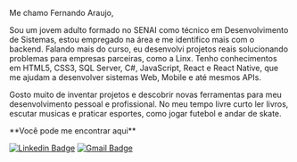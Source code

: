 <p>Me chamo Fernando Araujo,<p>
<p>Sou um jovem adulto formado no SENAI como técnico em Desenvolvimento de Sistemas, estou empregado na área e me identifico mais com o backend. Falando mais do curso, eu desenvolvi projetos reais solucionando problemas para empresas parceiras, como a Linx. Tenho conhecimentos em HTML5, CSS3, SQL Server, C#, JavaScript, React e React Native, que me ajudam a desenvolver sistemas Web, Mobile e até mesmos APIs.<p>
<p>Gosto muito de inventar projetos e descobrir novas ferramentas para meu desenvolvimento pessoal e profissional. No meu tempo livre curto ler livros, escutar musicas e praticar esportes, como jogar futebol e andar de skate.<p>
 
<p>**Você pode me encontrar aqui**<p>
 
[![Linkedin Badge](https://img.shields.io/badge/-Fernando%20Araujo-0e76a8?style=square&logo=Linkedin&logoColor=white&link=https://www.linkedin.com/in/fernando-vinicius-conceicao-araujo/)](https://www.linkedin.com/in/fernando-vinicius-conceicao-araujo/) [![Gmail Badge](https://img.shields.io/badge/-fernandovcaraujo@gmail.com-ff2222?style=square&logo=Gmail&logoColor=white&link=mailto:fernandovcaraujo@gmail.com)](mailto:fernandovcaraujo@gmail.com)
